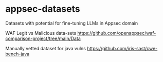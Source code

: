# appsec-datasets
Datasets with potential for fine-tuning LLMs in Appsec domain

WAF Legit vs Malicious data-sets
https://github.com/openappsec/waf-comparison-project/tree/main/Data

Manually vetted dataset for java vulns
https://github.com/iris-sast/cwe-bench-java
